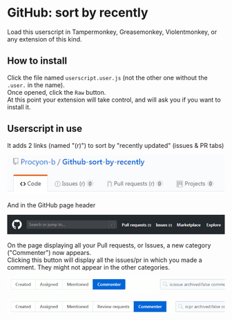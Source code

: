 # GitHub: sort by recently
Load this userscript in Tampermonkey, Greasemonkey, Violentmonkey, or any extension of this kind.

## How to install
Click the file named `userscript.user.js` (not the other one without the `.user.` in the name).<br>
Once opened, click the `Raw` button.<br>
At this point your extension will take control, and will ask you if you want to install it.

## Userscript in use
It adds 2 links (named "(r)") to sort by "recently updated" (issues &amp; PR tabs)<br>

![screenshot](https://raw.githubusercontent.com/Procyon-b/Github-sort-by-recently/master/screenshots/sortByRecent.png)

And in the GitHub page header<br>

![screenshot2](https://raw.githubusercontent.com/Procyon-b/Github-sort-by-recently/master/screenshots/GitHub-header-sort.png)

On the page displaying all your Pull requests, or Issues, a new category ("Commenter") now appears.<br>
Clicking this button will display all the issues/pr in which you made a comment. They might not appear in the other categories.<br>

![screenshot3](https://raw.githubusercontent.com/Procyon-b/Github-sort-by-recently/master/screenshots/GitHub-commenter.gif)

![screenshot4](https://raw.githubusercontent.com/Procyon-b/Github-sort-by-recently/master/screenshots/GitHub-commenter2.gif)

